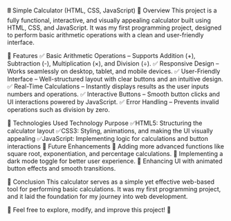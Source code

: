 🖩 Simple Calculator (HTML, CSS, JavaScript)
📌 Overview
This project is a fully functional, interactive, and visually appealing calculator built using HTML, CSS, and JavaScript. It was my first programming project, designed to perform basic arithmetic operations with a clean and user-friendly interface.

🎯 Features
✅ Basic Arithmetic Operations – Supports Addition (+), Subtraction (-), Multiplication (×), and Division (÷).
✅ Responsive Design – Works seamlessly on desktop, tablet, and mobile devices.
✅ User-Friendly Interface – Well-structured layout with clear buttons and an intuitive design.
✅ Real-Time Calculations – Instantly displays results as the user inputs numbers and operations.
✅ Interactive Buttons – Smooth button clicks and UI interactions powered by JavaScript.
✅ Error Handling – Prevents invalid operations such as division by zero.

🔧 Technologies Used
Technology	Purpose
✅HTML5:	Structuring the calculator layout
✅CSS3:	Styling, animations, and making the UI visually appealing
✅JavaScript:	Implementing logic for calculations and button interactions
🚀 Future Enhancements
🔹 Adding more advanced functions like square root, exponentiation, and percentage calculations.
🔹 Implementing a dark mode toggle for better user experience.
🔹 Enhancing UI with animated button effects and smooth transitions.

🎯 Conclusion
This calculator serves as a simple yet effective web-based tool for performing basic calculations. It was my first programming project, and it laid the foundation for my journey into web development.

📢 Feel free to explore, modify, and improve this project! 🚀
